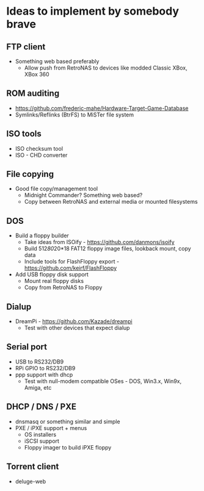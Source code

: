 # Ideas to implement by somebody brave

## FTP client
* Something web based preferably
  * Allow push from RetroNAS to devices like modded Classic XBox, XBox 360

## ROM auditing
* https://github.com/frederic-mahe/Hardware-Target-Game-Database
* Symlinks/Reflinks (BtrFS) to MiSTer file system

## ISO tools
* ISO checksum tool
* ISO - CHD converter

## File copying
* Good file copy/management tool
  * Midnight Commander? Something web based?
  * Copy between RetroNAS and external media or mounted filesystems

## DOS
* Build a floppy builder
  * Take ideas from ISOify - https://github.com/danmons/isoify
  * Build 512*80*20*18 FAT12 floppy image files, lookback mount, copy data
  * Include tools for FlashFloppy export - https://github.com/keirf/FlashFloppy
* Add USB floppy disk support
  * Mount real floppy disks
  * Copy from RetroNAS to Floppy

## Dialup
* DreamPi - https://github.com/Kazade/dreampi
  * Test with other devices that expect dialup

## Serial port
* USB to RS232/DB9
* RPi GPIO to RS232/DB9
* ppp support with dhcp
  * Test with null-modem compatible OSes - DOS, Win3.x, Win9x, Amiga, etc

## DHCP / DNS / PXE
* dnsmasq or something similar and simple
* PXE / iPXE support + menus
  * OS installers
  * iSCSI support
  * Floppy imager to build iPXE floppy

## Torrent client
* deluge-web
